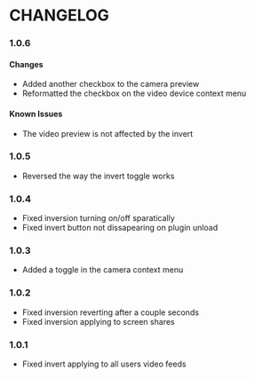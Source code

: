 # CHANGELOG

### 1.0.6
#### Changes
- Added another checkbox to the camera preview
- Reformatted the checkbox on the video device context menu
#### Known Issues
- The video preview is not affected by the invert

### 1.0.5
- Reversed the way the invert toggle works

### 1.0.4
- Fixed inversion turning on/off sparatically
- Fixed invert button not dissapearing on plugin unload

### 1.0.3
- Added a toggle in the camera context menu

### 1.0.2
- Fixed inversion reverting after a couple seconds
- Fixed inversion applying to screen shares

### 1.0.1
- Fixed invert applying to all users video feeds